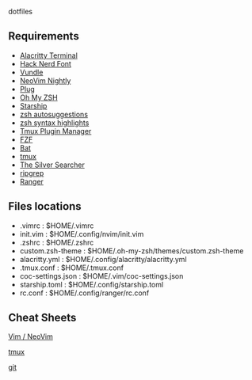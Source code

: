  dotfiles

## Requirements

  - [Alacritty Terminal](https://github.com/alacritty/alacritty/releases)
  - [Hack Nerd Font](https://github.com/ryanoasis/nerd-fonts/tree/master/patched-fonts/Hack#quick-installation)
  - [Vundle](https://github.com/VundleVim/Vundle.vim#quick-start)
  - [NeoVim Nightly](https://github.com/neovim/neovim/wiki/Installing-Neovim#install-from-package)
  - [Plug](https://github.com/junegunn/vim-plug#installation)
  - [Oh My ZSH](https://github.com/ohmyzsh/ohmyzsh#basic-installation)
  - [Starship](https://starship.rs/guide/#%F0%9F%9A%80-installation)
  - [zsh autosuggestions](https://github.com/zsh-users/zsh-autosuggestions/blob/master/INSTALL.md#oh-my-zsh)
  - [zsh syntax highlights](https://github.com/zsh-users/zsh-syntax-highlighting/blob/master/INSTALL.md#oh-my-zsh)
  - [Tmux Plugin Manager](https://github.com/tmux-plugins/tpm#installation)
  - [FZF](https://github.com/junegunn/fzf#installation)  
  - [Bat](https://github.com/sharkdp/bat#installation)
  - [tmux](https://github.com/tmux/tmux/wiki/Installing)
  - [The Silver Searcher](https://github.com/ggreer/the_silver_searcher#installing)
  - [ripgrep](https://github.com/BurntSushi/ripgrep#installation)
  - [Ranger](https://github.com/ranger/ranger#installing)

## Files locations

  - .vimrc : $HOME/.vimrc
  - init.vim : $HOME/.config/nvim/init.vim
  - .zshrc : $HOME/.zshrc
  - custom.zsh-theme : $HOME/.oh-my-zsh/themes/custom.zsh-theme
  - alacritty.yml : $HOME/.config/alacritty/alacritty.yml
  - .tmux.conf : $HOME/.tmux.conf
  - coc-settings.json : $HOME/.vim/coc-settings.json
  - starship.toml : $HOME/.config/starship.toml
  - rc.conf : $HOME/.config/ranger/rc.conf

## Cheat Sheets

[Vim / NeoVim](./cheatsheets/vim.md)

[tmux](./cheatsheets/tmux.md)

[git](./cheatsheets/git.md)
